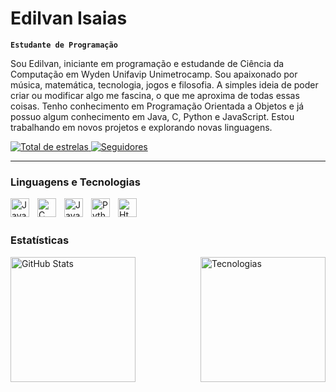 # Edilvan Isaias

**`Estudante de Programação`**

Sou Edilvan, iniciante em programação e estudande de Ciência da Computação em Wyden Unifavip Unimetrocamp. Sou apaixonado por música, matemática, tecnologia, jogos e filosofia. A simples ideia de poder criar ou modificar algo me fascina, o que me aproxima de todas essas coisas. Tenho conhecimento em Programação Orientada a Objetos e já possuo algum conhecimento em Java, C, Python e JavaScript. Estou trabalhando em novos projetos e explorando novas linguagens.

<!---
Isaias53/Isaias53 is a ✨ special ✨ repository because its `README.md` (this file) appears on your GitHub profile.
You can click the Preview link to take a look at your changes.
--->
<!--👩🏻‍💻-->

<p align="left">
    </a> 
    <a href="https://github.com/EdilvanIsaias">
        <img 
            alt="Total de estrelas" 
            title="Total de estrelas GitHub" 
            src="https://custom-icon-badges.demolab.com/github/stars/EdilvanIsaias?color=55960c&style=for-the-badge&labelColor=488207&logo=star&label=estrelas"
        />
    </a>
    <a href="https://github.com/EdilvanIsaias">
        <img 
            alt="Seguidores" 
            title="Me siga no GitHub" 
            src="https://custom-icon-badges.demolab.com/github/followers/EdilvanIsaias?color=236ad3&labelColor=1155ba&style=for-the-badge&logo=github&label=Seguidores&logoColor=white"
        />
    </a>
</p>

---

### Linguagens e Tecnologias

<img
    align="left"
    alt="Java"
    title="Java"
    width="30px"
    style="padding-right: 10px;"
    src="https://skillicons.dev/icons?i=java&theme=light"
/>
<img 
    align="left" 
    alt="C" 
    title="C"
    width="30px" 
    style="padding-right: 10px;" 
    src="https://cdn.jsdelivr.net/gh/devicons/devicon@latest/icons/c/c-original.svg"
/>
<img 
    align="left" 
    alt="JavaScript" 
    title="JavaScript"
    width="30px" 
    style="padding-right: 10px;" 
    src="https://skillicons.dev/icons?i=js"
/>
<img 
    align="left" 
    alt="Python" 
    title="Python"
    width="30px" 
    style="padding-right: 10px;" 
    src="https://cdn.jsdelivr.net/gh/devicons/devicon@latest/icons/python/python-original.svg" 
/>
<img 
    align="left" 
    alt="Html" 
    title="Html"
    width="30px" 
    style="padding-right: 10px;" 
    src="https://skillicons.dev/icons?i=html"
/>

<br/>
<br/>

### Estatísticas

<p>
  <img 
    align="left" 
    alt="GitHub Stats" 
    height="200" 
    style="padding-right: 10px;" 
    src="https://github-readme-stats.vercel.app/api?username=EdilvanIsaias&show_icons=true&theme=radical&include_all_commits=true&locale=pt-br" 
  />

<img 
      align="right" 
      alt="Tecnologias" 
      height="200" 
      src="https://github-readme-stats.vercel.app/api/top-langs/?username=EdilvanIsaias&theme=radical&layout=compact&custom_title=Tecnologias&langs_count=9"
  />

</p>

